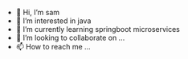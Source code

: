 - 👋 Hi, I’m sam
- 👀 I’m interested in java
- 🌱 I’m currently learning springboot microservices
- 💞️ I’m looking to collaborate on ...
- 📫 How to reach me ...

<!---
samptkr/samptkr is a ✨ special ✨ repository because its `README.md` (this file) appears on your GitHub profile.
You can click the Preview link to take a look at your changes.
--->
